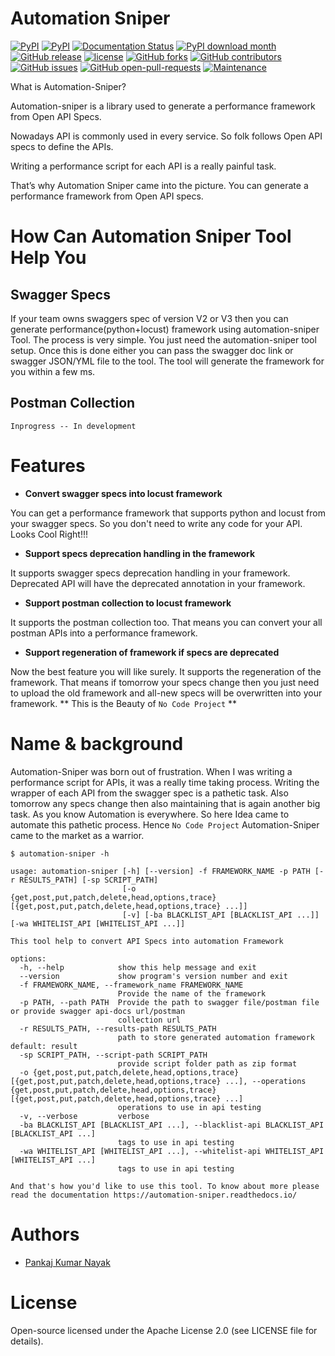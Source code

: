 # Automation Sniper

[![PyPI](https://img.shields.io/pypi/v/automation-sniper.svg)](https://pypi.org/project/automation-sniper/)
[![PyPI](https://img.shields.io/pypi/pyversions/automation-sniper.svg)](https://pypi.org/project/automation-sniper/)
[![Documentation Status](https://readthedocs.org/projects/automation-sniper/badge/?version=latest)](https://automation-sniper.readthedocs.io/en/latest/?badge=latest)
[![PyPI download month](https://img.shields.io/pypi/dm/automation-sniper.svg)](https://pypi.python.org/pypi/automation-sniper/)
[![GitHub release](https://img.shields.io/github/release/pankajnayak1994/automation_sniper.svg)](https://github.com/pankajnayak1994/automation_sniper/releases/)
[![license](https://img.shields.io/github/license/pankajnayak1994/automation_sniper)](https://github.com/pankajnayak1994/automation_sniper/blob/main/LICENSE)
[![GitHub forks](https://img.shields.io/github/forks/pankajnayak1994/automation_sniper)](https://github.com/pankajnayak1994/automation_sniper/graphs/contributors)
[![GitHub contributors](https://badgen.net/github/contributors/pankajnayak1994/automation_sniper)](https://gitHub.com/pankajnayak1994/automation_sniper/graphs/contributors/)
[![GitHub issues](https://badgen.net/github/issues/pankajnayak1994/automation_sniper/)](https://GitHub.com/pankajnayak1994/automation_sniper/issues/)
[![GitHub open-pull-requests](https://badgen.net/github/open-prs/pankajnayak1994/automation_sniper/)](https://github.com/pankajnayak1994/automation_sniper/pulls?q=is%3Aopen)
[![Maintenance](https://img.shields.io/badge/Maintained%3F-yes-green.svg)](https://github.com/pankajnayak1994/automation_sniper/graphs/commit-activity)


What is Automation-Sniper?


Automation-sniper is a library used to generate a performance framework from Open API Specs.

Nowadays API is commonly used in every service. So folk follows Open API specs to define the APIs.

Writing a performance script for each API is a really painful task.

That’s why Automation Sniper came into the picture. You can generate a performance framework from Open API specs.



How Can Automation Sniper Tool Help You
======================================

Swagger Specs
------------
If your team owns swaggers spec of version V2 or V3 then you can generate performance(python+locust) framework using automation-sniper Tool.
The process is very simple. You just need the automation-sniper tool setup. Once this is done either you can pass the swagger doc link or swagger
JSON/YML file to the tool. The tool will generate the framework for you within a few ms.

Postman Collection
------------------
```Inprogress -- In development```

Features
========


* **Convert swagger specs into locust framework**

 You can get a performance framework that supports python and locust from your swagger specs. So you don't need to write any code for your API. Looks Cool Right!!!

* **Support specs deprecation handling in the framework**

 It supports swagger specs deprecation handling in your framework. Deprecated API will have the deprecated annotation in your framework.

* **Support postman collection to locust framework**

 It supports the postman collection too. That means you can convert your all postman APIs into a performance framework.

* **Support regeneration of framework if specs are deprecated**

 Now the best feature you will like surely. It supports the regeneration of the framework. That means if tomorrow your specs change then you just need to upload the old framework and all-new specs will be overwritten into your framework.
** This is the Beauty of `No Code Project` **

Name & background
=================

Automation-Sniper was born out of frustration. When I was writing a performance script for APIs, it was a really time taking process. Writing the wrapper of each API from the swagger spec is a pathetic task. Also tomorrow any specs change then also maintaining that is again another big task. As you know Automation is everywhere. So here Idea came to automate this pathetic process. Hence `No Code Project` Automation-Sniper came to the market as a warrior.



```
$ automation-sniper -h

usage: automation-sniper [-h] [--version] -f FRAMEWORK_NAME -p PATH [-r RESULTS_PATH] [-sp SCRIPT_PATH]
                         [-o {get,post,put,patch,delete,head,options,trace} [{get,post,put,patch,delete,head,options,trace} ...]]
                         [-v] [-ba BLACKLIST_API [BLACKLIST_API ...]] [-wa WHITELIST_API [WHITELIST_API ...]]

This tool help to convert API Specs into automation Framework

options:
  -h, --help            show this help message and exit
  --version             show program's version number and exit
  -f FRAMEWORK_NAME, --framework_name FRAMEWORK_NAME
                        Provide the name of the framework
  -p PATH, --path PATH  Provide the path to swagger file/postman file or provide swagger api-docs url/postman
                        collection url
  -r RESULTS_PATH, --results-path RESULTS_PATH
                        path to store generated automation framework default: result
  -sp SCRIPT_PATH, --script-path SCRIPT_PATH
                        provide script folder path as zip format
  -o {get,post,put,patch,delete,head,options,trace} [{get,post,put,patch,delete,head,options,trace} ...], --operations {get,post,put,patch,delete,head,options,trace} [{get,post,put,patch,delete,head,options,trace} ...]
                        operations to use in api testing
  -v, --verbose         verbose
  -ba BLACKLIST_API [BLACKLIST_API ...], --blacklist-api BLACKLIST_API [BLACKLIST_API ...]
                        tags to use in api testing
  -wa WHITELIST_API [WHITELIST_API ...], --whitelist-api WHITELIST_API [WHITELIST_API ...]
                        tags to use in api testing

And that's how you'd like to use this tool. To know about more please read the documentation https://automation-sniper.readthedocs.io/
```

Authors
=======

- [Pankaj Kumar Nayak](https://pankajresume.herokuapp.com/)

License
=======

Open-source licensed under the Apache License 2.0 (see LICENSE file for details).

